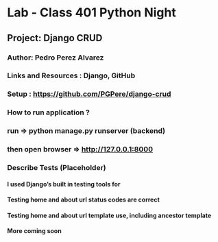 # Lab - Class 401 Python Night

## Project: Django CRUD

### Author: Pedro Perez Alvarez

### Links and Resources : Django, GitHub

### Setup : <https://github.com/PGPere/django-crud>

### How to run application ?

### run => python manage.py runserver (backend)

### then open browser => <http://127.0.0.1:8000>

### Describe Tests (Placeholder)

#### I used Django’s built in testing tools for

#### Testing home and about url status codes are correct

#### Testing home and about url template use, including ancestor template

#### More coming soon